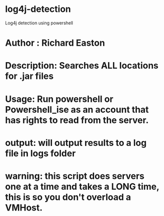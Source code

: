 # log4j-detection
Log4j detection using powershell


# Author : Richard Easton
# Description: Searches ALL locations for .jar files
# Usage: Run powershell or Powershell_ise as an account that has rights to read from the server.
# output: will output results to a log file in logs folder

# warning: this script does servers one at a time and takes a LONG time, this is so you don't overload a VMHost.
